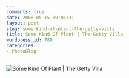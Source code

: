 ```yaml
---
comments: true
date: 2008-05-15 09:06:31
layout: post
slug: some-kind-of-plant-the-getty-villa
title: Some Kind Of Plant | The Getty Villa
wordpress_id: 780
categories:
- PhotoBlog
---
```


![Some Kind Of Plant | The Getty Villa](http://ryanfitzer.com/main/wp-content/uploads/2008/05/getty-water-plant.jpg)
